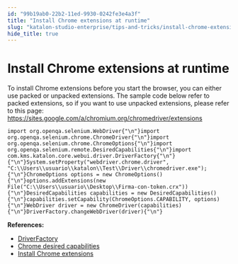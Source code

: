 ```yaml
---
id: "99b19ab0-22b2-11ed-9930-0242fe3e4a3f"
title: "Install Chrome extensions at runtime"
slug: "katalon-studio-enterprise/tips-and-tricks/install-chrome-extensions-at-runtime"
hide_title: true
---
```

  

# <a id="id" class="anchor_top_offset"/><a id="ariaid-title1" class="anchor_top_offset"/>Install Chrome extensions at runtime

  
    
<p xmlns="http://www.w3.org/1999/xhtml" className="p">To install Chrome extensions before you start the browser, you   can either use packed or unpacked extensions. The sample code below   refer to packed extensions, so if you want to use unpacked   extensions, please refer to this page: <a className="xref j-external-link" href="https://sites.google.com/a/chromium.org/chromedriver/extensions" target="_blank">https://sites.google.com/a/chromium.org/chromedriver/extensions</a> </p> 
          
<pre xmlns="http://www.w3.org/1999/xhtml" className="pre codeblock"><code>import org.openqa.selenium.WebDriver{"\n"}import org.openqa.selenium.chrome.ChromeDriver{"\n"}import org.openqa.selenium.chrome.ChromeOptions{"\n"}import org.openqa.selenium.remote.DesiredCapabilities{"\n"}import com.kms.katalon.core.webui.driver.DriverFactory{"\n"}{"\n"}System.setProperty("webdriver.chrome.driver", "C:\\Users\\usuario\\katalon\\Test\\Driver\\chromedriver.exe");{"\n"}ChromeOptions options = new ChromeOptions(){"\n"}options.addExtensions(new File("C:\\Users\\usuario\\Desktop\\Firma-con-token.crx")){"\n"}DesiredCapabilities capabilities = new DesiredCapabilities(){"\n"}capabilities.setCapability(ChromeOptions.CAPABILITY, options){"\n"}WebDriver driver = new ChromeDriver(capabilities){"\n"}DriverFactory.changeWebDriver(driver){"\n"}</code></pre> 
        
<p xmlns="http://www.w3.org/1999/xhtml" className="p">   <strong className="ph b">References:</strong> </p> 
    
<ul xmlns="http://www.w3.org/1999/xhtml" className="ul">   <li className="li">     <a className="xref j-external-link" href="https://api-docs.katalon.com/com/kms/katalon/core/webui/driver/DriverFactory.html" target="_blank">DriverFactory</a>   </li>   <li className="li">     <a className="xref j-external-link" href="http://chromedriver.chromium.org/capabilities" target="_blank">Chrome       desired capabilities</a>   </li>   <li className="li">     <a className="xref j-external-link" href="https://sites.google.com/a/chromium.org/chromedriver/extensions" target="_blank">Install       Chrome extensions</a>   </li> </ul> 
  

